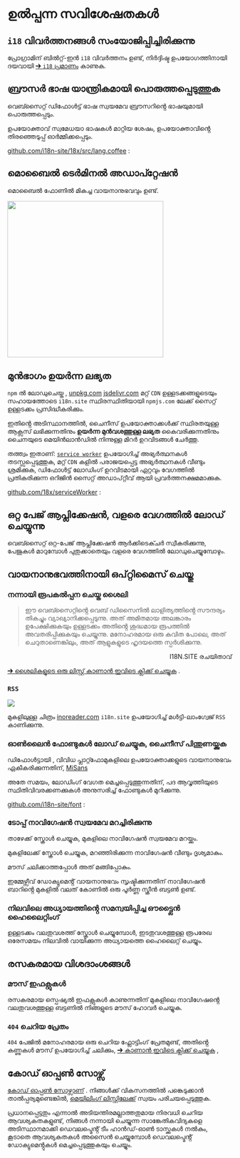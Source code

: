 # ഉൽപ്പന്ന സവിശേഷതകൾ

## `i18` വിവർത്തനങ്ങൾ സംയോജിപ്പിച്ചിരിക്കുന്നു

പ്രോഗ്രാമിന് ബിൽറ്റ്-ഇൻ `i18` വിവർത്തനം ഉണ്ട്, നിർദ്ദിഷ്ട ഉപയോഗത്തിനായി ദയവായി [➔ `i18` പ്രമാണം](/i18) കാണുക.

## ബ്രൗസർ ഭാഷ യാന്ത്രികമായി പൊരുത്തപ്പെടുത്തുക

വെബ്സൈറ്റ് ഡിഫോൾട്ട് ഭാഷ സ്വയമേവ ബ്രൗസറിൻ്റെ ഭാഷയുമായി പൊരുത്തപ്പെടും.

ഉപയോക്താവ് സ്വമേധയാ ഭാഷകൾ മാറ്റിയ ശേഷം, ഉപയോക്താവിൻ്റെ തിരഞ്ഞെടുപ്പ് ഓർമ്മിക്കപ്പെടും.

[github.com/i18n-site/18x/src/lang.coffee](https://github.com/i18n-site/18x/blob/main/src/lang.coffee) :

## മൊബൈൽ ടെർമിനൽ അഡാപ്റ്റേഷൻ

മൊബൈൽ ഫോണിൽ മികച്ച വായനാനുഭവവും ഉണ്ട്.

<img src="//p.3ti.site/1721379497.avif" width="350px">

## <a rel=id href="#ha" id="ha"></a> മുൻഭാഗം ഉയർന്ന ലഭ്യത

`npm` ൽ ലോഡുചെയ്ത , [unpkg.com](//unpkg.com) [jsdelivr.com](//jsdelivr.com) മറ്റ് `CDN` ഉള്ളടക്കങ്ങളുടെയും സഹായത്തോടെ `i18n.site` സ്ഥിരസ്ഥിതിയായി `npmjs.com` ലേക്ക് സൈറ്റ് ഉള്ളടക്കം പ്രസിദ്ധീകരിക്കും.

ഇതിൻ്റെ അടിസ്ഥാനത്തിൽ, ചൈനീസ് ഉപയോക്താക്കൾക്ക് സ്ഥിരതയുള്ള ആക്സസ് ലഭിക്കുന്നതിനും **ഉയർന്ന മുൻവശത്തുള്ള ലഭ്യത** കൈവരിക്കുന്നതിനും ചൈനയുടെ മെയിൻലാൻഡിൽ നിന്നുള്ള മിറർ ഉറവിടങ്ങൾ ചേർത്തു.

തത്ത്വം ഇതാണ്: [`service worker`](https://developer.mozilla.org/docs/Web/API/Service_Worker_API) ഉപയോഗിച്ച് അഭ്യർത്ഥനകൾ തടസ്സപ്പെടുത്തുക, മറ്റ് `CDN` കളിൽ പരാജയപ്പെട്ട അഭ്യർത്ഥനകൾ വീണ്ടും ശ്രമിക്കുക, ഡിഫോൾട്ട് ലോഡിംഗ് ഉറവിടമായി ഏറ്റവും വേഗത്തിൽ പ്രതികരിക്കുന്ന ഒറിജിൻ സൈറ്റ് അഡാപ്റ്റീവ് ആയി പ്രവർത്തനക്ഷമമാക്കുക.

[github.com/18x/serviceWorker](https://github.com/i18n-site/18x/tree/main/serviceWorker) :

## ഒറ്റ പേജ് ആപ്ലിക്കേഷൻ, വളരെ വേഗത്തിൽ ലോഡ് ചെയ്യുന്നു

വെബ്സൈറ്റ് ഒറ്റ-പേജ് ആപ്ലിക്കേഷൻ ആർക്കിടെക്ചർ സ്വീകരിക്കുന്നു, പേജുകൾ മാറുമ്പോൾ പുതുക്കാതെയും വളരെ വേഗത്തിൽ ലോഡുചെയ്യുമ്പോഴും.

## വായനാനുഭവത്തിനായി ഒപ്റ്റിമൈസ് ചെയ്തു

### നന്നായി രൂപകൽപ്പന ചെയ്ത ശൈലി

> ഈ വെബ്സൈറ്റിൻ്റെ വെബ് ഡിസൈനിൽ ലാളിത്യത്തിൻ്റെ സൗന്ദര്യം തികച്ചും വ്യാഖ്യാനിക്കപ്പെടുന്നു.
> അത് അമിതമായ അലങ്കാരം ഉപേക്ഷിക്കുകയും ഉള്ളടക്കം അതിൻ്റെ ശുദ്ധമായ രൂപത്തിൽ അവതരിപ്പിക്കുകയും ചെയ്യുന്നു.
> മനോഹരമായ ഒരു കവിത പോലെ, അത് ചെറുതാണെങ്കിലും, അത് ആളുകളുടെ ഹൃദയത്തെ സ്പർശിക്കുന്നു.

<p style="text-align:right">I18N.SITE രചയിതാവ്</p>

[➔ ശൈലികളുടെ ഒരു ലിസ്റ്റ് കാണാൻ ഇവിടെ ക്ലിക്ക് ചെയ്യുക](/i18n.site/md/styl) .

### `RSS`

![](//p.3ti.site/1725541085.avif)

മുകളിലുള്ള ചിത്രം [inoreader.com](//inoreader.com) `i18n.site` ഉപയോഗിച്ച് മൾട്ടി-ലാംഗ്വേജ് `RSS` കാണിക്കുന്നു.

### ഓൺലൈൻ ഫോണ്ടുകൾ ലോഡ് ചെയ്യുക, ചൈനീസ് പിന്തുണയ്ക്കുക

ഡിഫോൾട്ടായി [,](https://www.iconfont.cn/fonts/detail?cnid=pOvFIr086ADR) വിവിധ പ്ലാറ്റ്ഫോമുകളിലെ ഉപയോക്താക്കളുടെ വായനാനുഭവം ഏകീകരിക്കുന്നതിന്, [MiSans](https://hyperos.mi.com/font/zh/download/)

അതേ സമയം, ലോഡിംഗ് വേഗത മെച്ചപ്പെടുത്തുന്നതിന്, പദ ആവൃത്തിയുടെ സ്ഥിതിവിവരക്കണക്കുകൾ അനുസരിച്ച് ഫോണ്ടുകൾ മുറിക്കുന്നു.

[github.com/i18n-site/font](https://github.com/i18n-site/font) :

### ടോപ്പ് നാവിഗേഷൻ സ്വയമേവ മറച്ചിരിക്കുന്നു

താഴേക്ക് സ്ക്രോൾ ചെയ്യുക, മുകളിലെ നാവിഗേഷൻ സ്വയമേവ മറയ്ക്കും.

മുകളിലേക്ക് സ്ക്രോൾ ചെയ്യുക, മറഞ്ഞിരിക്കുന്ന നാവിഗേഷൻ വീണ്ടും ദൃശ്യമാകും.

മൗസ് ചലിക്കാത്തപ്പോൾ അത് മങ്ങിപ്പോകും.

ഇമ്മേഴ്സീവ് ഡോക്യുമെൻ്റ് വായനാനുഭവം സൃഷ്ടിക്കുന്നതിന് നാവിഗേഷൻ ബാറിൻ്റെ മുകളിൽ വലത് കോണിൽ ഒരു പൂർണ്ണ സ്ക്രീൻ ബട്ടൺ ഉണ്ട്.

### നിലവിലെ അധ്യായത്തിൻ്റെ സമന്വയിപ്പിച്ച ഔട്ട്ലൈൻ ഹൈലൈറ്റിംഗ്

ഉള്ളടക്കം വലതുവശത്ത് സ്ക്രോൾ ചെയ്യുമ്പോൾ, ഇടതുവശത്തുള്ള രൂപരേഖ ഒരേസമയം നിലവിൽ വായിക്കുന്ന അധ്യായത്തെ ഹൈലൈറ്റ് ചെയ്യും.

## രസകരമായ വിശദാംശങ്ങൾ

### മൗസ് ഇഫക്റ്റുകൾ

രസകരമായ സ്പെഷ്യൽ ഇഫക്റ്റുകൾ കാണുന്നതിന് മുകളിലെ നാവിഗേഷൻ്റെ വലതുവശത്തുള്ള ബട്ടണിൽ നിങ്ങളുടെ മൗസ് ഹോവർ ചെയ്യുക.

### `404` ചെറിയ പ്രേതം

`404` പേജിൽ മനോഹരമായ ഒരു ചെറിയ ഫ്ലോട്ടിംഗ് പ്രേതമുണ്ട്, അതിൻ്റെ കണ്ണുകൾ മൗസ് ഉപയോഗിച്ച് ചലിക്കും, [➔ കാണാൻ ഇവിടെ ക്ലിക്ക് ചെയ്യുക](/404) ,

## കോഡ് ഓപ്പൺ സോഴ്സ്

[കോഡ് ഓപ്പൺ സോഴ്സാണ്](/i18n.site/c/src) . നിങ്ങൾക്ക് വികസനത്തിൽ പങ്കെടുക്കാൻ താൽപ്പര്യമുണ്ടെങ്കിൽ, [മെയിലിംഗ് ലിസ്റ്റിലേക്ക്](//groups.google.com/u/2/g/i18n-site) സ്വയം പരിചയപ്പെടുത്തുക.

പ്രധാനപ്പെട്ടതും എന്നാൽ അടിയന്തിരമല്ലാത്തതുമായ നിരവധി ചെറിയ ആവശ്യകതകളുണ്ട്, നിങ്ങൾ നന്നായി ചെയ്യുന്ന സാങ്കേതികവിദ്യകളെ അടിസ്ഥാനമാക്കി ഡെവലപ്മെൻ്റ് ടീം ഹാൻഡ്-ഓൺ ടാസ്ക്കുകൾ നൽകും, കൂടാതെ ആവശ്യകതകൾ അസൈൻ ചെയ്യുമ്പോൾ ഡെവലപ്മെൻ്റ് ഡോക്യുമെൻ്റുകൾ മെച്ചപ്പെടുത്തുകയും ചെയ്യും.